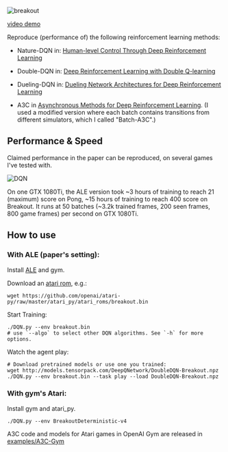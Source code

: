 ![breakout](breakout.jpg)

[video demo](https://youtu.be/o21mddZtE5Y)

Reproduce (performance of) the following reinforcement learning methods:

+ Nature-DQN in:
[Human-level Control Through Deep Reinforcement Learning](http://www.nature.com/nature/journal/v518/n7540/full/nature14236.html)

+ Double-DQN in:
[Deep Reinforcement Learning with Double Q-learning](http://arxiv.org/abs/1509.06461)

+ Dueling-DQN in: [Dueling Network Architectures for Deep Reinforcement Learning](https://arxiv.org/abs/1511.06581)

+ A3C in [Asynchronous Methods for Deep Reinforcement Learning](http://arxiv.org/abs/1602.01783). (I
used a modified version where each batch contains transitions from different simulators, which I called "Batch-A3C".)

## Performance & Speed
Claimed performance in the paper can be reproduced, on several games I've tested with.

![DQN](curve-breakout.png)

On one GTX 1080Ti, the ALE version took ~3 hours of training to reach 21 (maximum) score on
Pong, ~15 hours of training to reach 400 score on Breakout.
It runs at 50 batches (~3.2k trained frames, 200 seen frames, 800 game frames) per second on GTX 1080Ti.

## How to use

### With ALE (paper's setting):
Install [ALE](https://github.com/mgbellemare/Arcade-Learning-Environment) and gym.

Download an [atari rom](https://github.com/openai/atari-py/tree/master/atari_py/atari_roms), e.g.:
```
wget https://github.com/openai/atari-py/raw/master/atari_py/atari_roms/breakout.bin
```

Start Training:
```
./DQN.py --env breakout.bin
# use `--algo` to select other DQN algorithms. See `-h` for more options.
```

Watch the agent play:
```
# Download pretrained models or use one you trained:
wget http://models.tensorpack.com/DeepQNetwork/DoubleDQN-Breakout.npz
./DQN.py --env breakout.bin --task play --load DoubleDQN-Breakout.npz
```

### With gym's Atari:

Install gym and atari_py.

```
./DQN.py --env BreakoutDeterministic-v4
```

A3C code and models for Atari games in OpenAI Gym are released in [examples/A3C-Gym](../A3C-Gym)
